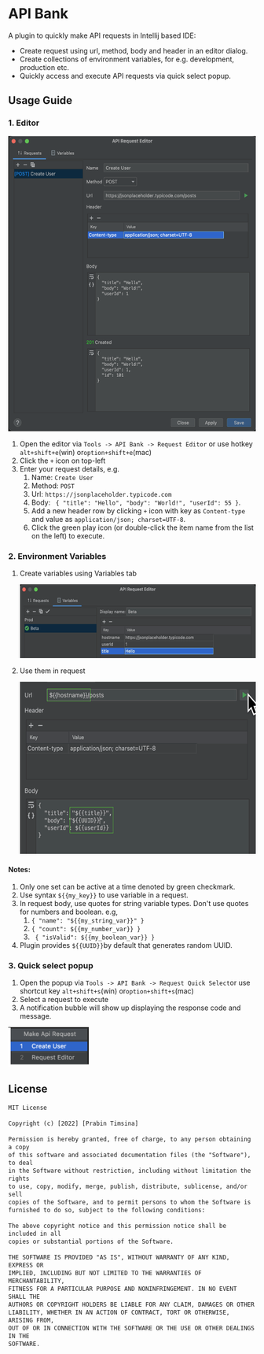 # API Bank

A plugin to quickly make API requests in Intellij based IDE:

* Create request using url, method, body and header in an editor dialog.
* Create collections of environment variables, for e.g. development, production etc.
* Quickly access and execute API requests via quick select popup.

## Usage Guide

### 1. Editor

<img src="images/filled_form.png" height="600"/>

1. Open the editor via ```Tools -> API Bank -> Request Editor``` or use hotkey ```alt+shift+e```(win) or```option+shift+e```(mac)
2. Click the ```+``` icon on top-left
3. Enter your request details, e.g.
    1. Name: ```Create User```
    2. Method: ```POST```
    3. Url: ```https://jsonplaceholder.typicode.com```
    4. Body: ``` {
       "title": "Hello",
       "body": "World!",
       "userId": 55
       }```.
    5. Add a new header row by clicking ```+``` icon with key as ```Content-type``` and value
       as ```application/json; charset=UTF-8```.
    6. Click the green play icon (or double-click the item name from the list on the left) to execute.

### 2. Environment Variables

1. Create variables using Variables tab

   <img src="images/envvar.png" height="150"/>

2. Use them in request

   <img src="images/envvar_usage.png" height="350"/>

#### Notes:

1. Only one set can be active at a time denoted by green checkmark.
2. Use syntax ```${{my_key}}``` to use variable in a request.
3. In request body, use quotes for string variable types. Don't use quotes for numbers and boolean. e.g,
    1. ```{ "name": "${{my_string_var}}" }```
    2. ```{ "count": ${{my_number_var}} }```
    3. ``` { "isValid": ${{my_boolean_var}} }```
4. Plugin provides ```${{UUID}}```by default that generates random UUID.

### 3. Quick select popup

1. Open the popup via ```Tools -> API Bank -> Request Quick Select```or use shortcut key ```alt+shift+s```(win) or```option+shift+s```(mac)
2. Select a request to execute
3. A notification bubble will show up displaying the response code and message.

<img src="images/popup.png" height="80"/>

## License

```
MIT License

Copyright (c) [2022] [Prabin Timsina]

Permission is hereby granted, free of charge, to any person obtaining a copy
of this software and associated documentation files (the "Software"), to deal
in the Software without restriction, including without limitation the rights
to use, copy, modify, merge, publish, distribute, sublicense, and/or sell
copies of the Software, and to permit persons to whom the Software is
furnished to do so, subject to the following conditions:

The above copyright notice and this permission notice shall be included in all
copies or substantial portions of the Software.

THE SOFTWARE IS PROVIDED "AS IS", WITHOUT WARRANTY OF ANY KIND, EXPRESS OR
IMPLIED, INCLUDING BUT NOT LIMITED TO THE WARRANTIES OF MERCHANTABILITY,
FITNESS FOR A PARTICULAR PURPOSE AND NONINFRINGEMENT. IN NO EVENT SHALL THE
AUTHORS OR COPYRIGHT HOLDERS BE LIABLE FOR ANY CLAIM, DAMAGES OR OTHER
LIABILITY, WHETHER IN AN ACTION OF CONTRACT, TORT OR OTHERWISE, ARISING FROM,
OUT OF OR IN CONNECTION WITH THE SOFTWARE OR THE USE OR OTHER DEALINGS IN THE
SOFTWARE.
```